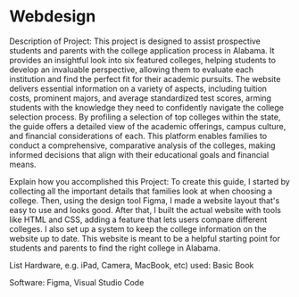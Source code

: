# Webdesign

Description of Project: This project is designed to assist prospective students and parents with the college application process in Alabama. It provides an insightful look into six featured colleges, helping students to develop an invaluable perspective, allowing them to evaluate each institution and find the perfect fit for their academic pursuits. The website delivers essential information on a variety of aspects, including tuition costs, prominent majors, and average standardized test scores, arming students with the knowledge they need to confidently navigate the college selection process. By profiling a selection of top colleges within the state, the guide offers a detailed view of the academic offerings, campus culture, and financial considerations of each. This platform enables families to conduct a comprehensive, comparative analysis of the colleges, making informed decisions that align with their educational goals and financial means.

Explain how you accomplished this Project: To create this guide, I started by collecting all the important details that families look at when choosing a college. Then, using the design tool Figma, I made a website layout that's easy to use and looks good. After that, I built the actual website with tools like HTML and CSS, adding a feature that lets users compare different colleges. I also set up a system to keep the college information on the website up to date. This website is meant to be a helpful starting point for students and parents to find the right college in Alabama.

List Hardware, e.g. iPad, Camera, MacBook, etc) used: Basic Book 

Software: Figma, Visual Studio Code
